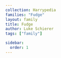 ```yaml
---
collection: Harrypedia
families: "Fudge"
layout: family
title: Fudge
author: Luke Schierer
tags: ["family"]

sidebar:
  order: 1
---
```




